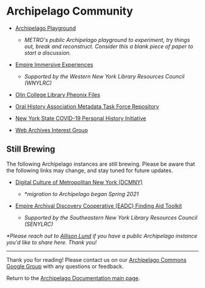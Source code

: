 # Archipelago Community

- [Archipelago Playground](http://play.archipelago.nyc)
    - _METRO's public Archipelago playground to experiment, try things out, break and reconstruct. Consider this a blank piece of paper to start a discussion._

- [Empire Immersive Experiences](https://esie.space)
    - _Supported by the Western New York Library Resources Council (WNYLRC)_

- [Olin College Library Pheonix Files](https://phoenixfiles.olin.edu)

- [Oral History Association Metadata Task Force Repository](http://oha.archipelago.nyc)

- [New York State COVID-19 Personal History Initiative](https://www.nyspersonalhistory.com)

- [Web Archives Interest Group](https://webarchive.archipelago.nyc)


## Still Brewing

The following Archipelago instances are still brewing. Please be aware that the following links may change, and stay tuned for future updates.

- [Digital Culture of Metropolitan New York (DCMNY)](http://dcmny.org)
  - *_migration to Archipelago began Spring 2021_

- [Empire Archival Discovery Cooperative (EADC) Finding Aid Toolkit](https://archipelago.senylrc.org/)
   - _Supported by the Southeastern New York Library Resources Council (SENYLRC)_




_*Please reach out to [Allison Lund](https://github.com/alliomeria) if you have a public Archipelago instance you'd like to share here. Thank you!_

---

Thank you for reading! Please contact us on our [Archipelago Commons Google Group](https://groups.google.com/forum/#!forum/archipelago-commons) with any questions or feedback.

Return to the [Archipelago Documentation main page](../README.md).

